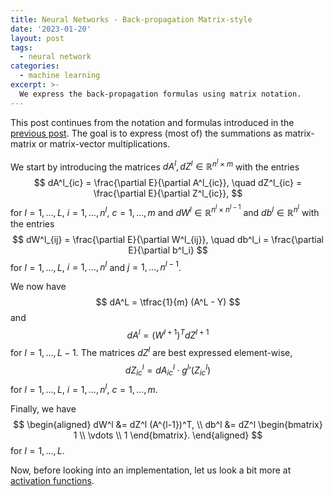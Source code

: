```yaml
---
title: Neural Networks - Back-propagation Matrix-style
date: '2023-01-20'
layout: post
tags:
  - neural network
categories:
  - machine learning
excerpt: >-
  We express the back-propagation formulas using matrix notation.
---
```

This post continues from the notation and formulas introduced in the
[previous post](/blog/2023/01/neural-networks-06-back-propagation-derivation).
The goal is to express (most of) the summations as matrix-matrix or
matrix-vector multiplications.

We start by introducing the matrices $dA^l, dZ^l \in \mathbb{R}^{n^l \times m}$
with the entries
$$
dA^l_{ic} = \frac{\partial E}{\partial A^l_{ic}}, \quad
dZ^l_{ic} = \frac{\partial E}{\partial Z^l_{ic}},
$$
for $l=1,\ldots,L$, $i=1,\ldots,n^l$, $c=1,\ldots,m$ and $dW^l \in \mathbb{R}^{n^l \times n^{l-1}}$
and $db^l \in \mathbb{R}^{n^l}$ with the entries
$$
dW^l_{ij} = \frac{\partial E}{\partial W^l_{ij}}, \quad
db^l_i = \frac{\partial E}{\partial b^l_i}
$$
for $l=1,\ldots,L$, $i=1,\ldots,n^l$ and $j=1,\ldots,n^{l-1}$.

We now have
$$
dA^L = \tfrac{1}{m} (A^L - Y)
$$
and
$$
dA^l = (W^{l+1})^T dZ^{l+1}
$$
for $l=1,\ldots,L-1$. The matrices $dZ^l$ are best expressed element-wise,
$$
dZ^l_{ic} = dA^l_{ic} \cdot {g^l}'(Z^l_{ic})
$$
for $l=1,\ldots,L$, $i=1,\ldots,n^l$, $c=1,\ldots,m$.

Finally, we have
$$
\begin{aligned}
dW^l &= dZ^l (A^{l-1})^T, \\
db^l &= dZ^l \begin{bmatrix}
1 \\
\vdots \\
1
\end{bmatrix}.
\end{aligned}
$$
for $l=1,\ldots,L$.

Now, before looking into an implementation, let us look a bit more at
[activation functions](/blog/2023/01/neural-networks-08-activation-functions).
